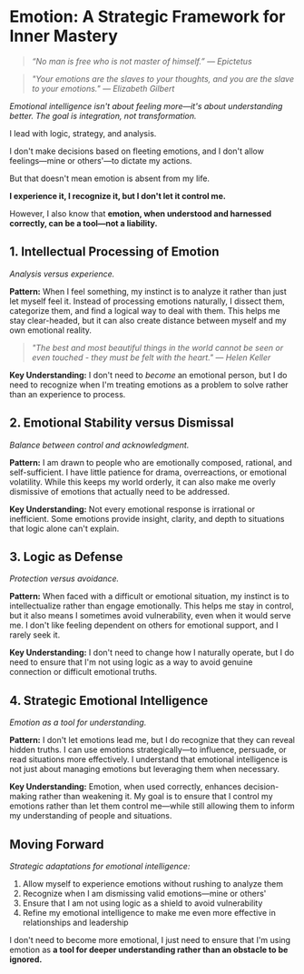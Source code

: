 # Emotion: A Strategic Framework for Inner Mastery

> *“No man is free who is not master of himself.” — Epictetus*

> *"Your emotions are the slaves to your thoughts, and you are the slave to your emotions." — Elizabeth Gilbert*

*Emotional intelligence isn't about feeling more—it's about understanding better. The goal is integration, not transformation.*

I lead with logic, strategy, and analysis.

I don't make decisions based on fleeting emotions, and I don't allow feelings—mine or others'—to dictate my actions.

But that doesn't mean emotion is absent from my life.

**I experience it, I recognize it, but I don't let it control me.**

However, I also know that **emotion, when understood and harnessed correctly, can be a tool—not a liability.**

## 1. Intellectual Processing of Emotion

*Analysis versus experience.*

**Pattern:**
When I feel something, my instinct is to analyze it rather than just let myself feel it. Instead of processing emotions naturally, I dissect them, categorize them, and find a logical way to deal with them. This helps me stay clear-headed, but it can also create distance between myself and my own emotional reality.

> *"The best and most beautiful things in the world cannot be seen or even touched - they must be felt with the heart." — Helen Keller*

**Key Understanding:**
I don't need to *become* an emotional person, but I do need to recognize when I'm treating emotions as a problem to solve rather than an experience to process.

## 2. Emotional Stability versus Dismissal

*Balance between control and acknowledgment.*

**Pattern:**
I am drawn to people who are emotionally composed, rational, and self-sufficient. I have little patience for drama, overreactions, or emotional volatility. While this keeps my world orderly, it can also make me overly dismissive of emotions that actually need to be addressed.

**Key Understanding:**
Not every emotional response is irrational or inefficient. Some emotions provide insight, clarity, and depth to situations that logic alone can't explain.

## 3. Logic as Defense

*Protection versus avoidance.*

**Pattern:**
When faced with a difficult or emotional situation, my instinct is to intellectualize rather than engage emotionally. This helps me stay in control, but it also means I sometimes avoid vulnerability, even when it would serve me. I don't like feeling dependent on others for emotional support, and I rarely seek it.

**Key Understanding:**
I don't need to change how I naturally operate, but I do need to ensure that I'm not using logic as a way to avoid genuine connection or difficult emotional truths.

## 4. Strategic Emotional Intelligence

*Emotion as a tool for understanding.*

**Pattern:**
I don't let emotions lead me, but I do recognize that they can reveal hidden truths. I can use emotions strategically—to influence, persuade, or read situations more effectively. I understand that emotional intelligence is not just about managing emotions but leveraging them when necessary.

**Key Understanding:**
Emotion, when used correctly, enhances decision-making rather than weakening it. My goal is to ensure that I control my emotions rather than let them control me—while still allowing them to inform my understanding of people and situations.

## Moving Forward

*Strategic adaptations for emotional intelligence:*

1. Allow myself to experience emotions without rushing to analyze them
2. Recognize when I am dismissing valid emotions—mine or others'
3. Ensure that I am not using logic as a shield to avoid vulnerability
4. Refine my emotional intelligence to make me even more effective in relationships and leadership

I don't need to become more emotional, I just need to ensure that I'm using emotion as **a tool for deeper understanding rather than an obstacle to be ignored.**